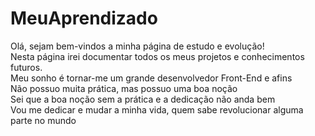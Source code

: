 # MeuAprendizado

Olá, sejam bem-vindos a minha página de estudo e evolução! <br>
Nesta página irei documentar todos os meus projetos e conhecimentos futuros. <br>
Meu sonho é tornar-me um grande desenvolvedor Front-End e afins <br> 
Não possuo muita prática, mas possuo uma boa noção<br>
Sei que a boa noção sem a prática e a dedicação não anda bem <br>
Vou me dedicar e mudar a minha vida, quem sabe revolucionar alguma parte no mundo 
